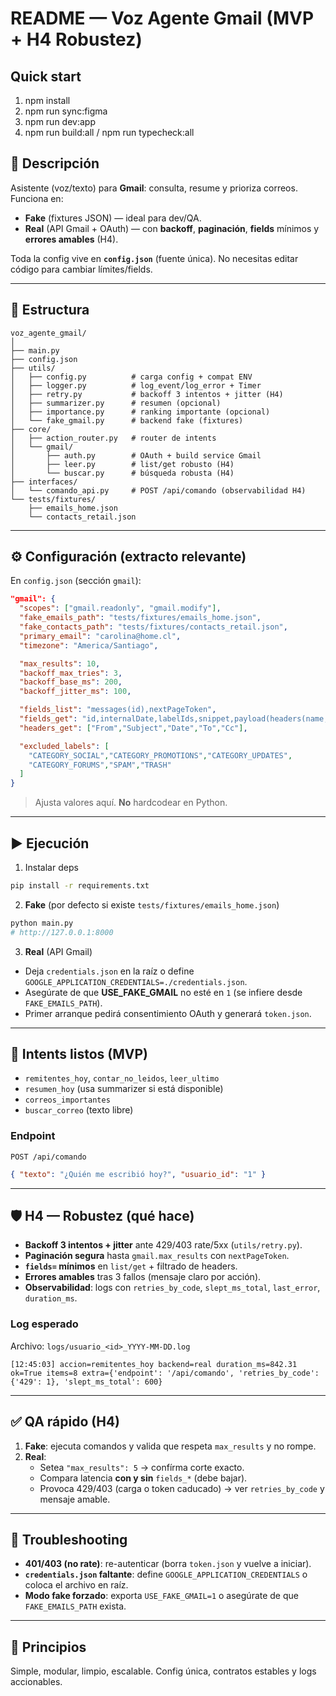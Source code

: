 # README — Voz Agente Gmail (MVP + H4 Robustez)

## Quick start
1) npm install
2) npm run sync:figma
3) npm run dev:app
4) npm run build:all / npm run typecheck:all

## 🚀 Descripción
Asistente (voz/texto) para **Gmail**: consulta, resume y prioriza correos. Funciona en:
- **Fake** (fixtures JSON) — ideal para dev/QA.
- **Real** (API Gmail + OAuth) — con **backoff**, **paginación**, **fields** mínimos y **errores amables** (H4).

Toda la config vive en **`config.json`** (fuente única). No necesitas editar código para cambiar límites/fields.

---

## 📂 Estructura
```
voz_agente_gmail/
│
├── main.py
├── config.json
├── utils/
│   ├── config.py          # carga config + compat ENV
│   ├── logger.py          # log_event/log_error + Timer
│   ├── retry.py           # backoff 3 intentos + jitter (H4)
│   ├── summarizer.py      # resumen (opcional)
│   ├── importance.py      # ranking importante (opcional)
│   └── fake_gmail.py      # backend fake (fixtures)
├── core/
│   ├── action_router.py   # router de intents
│   └── gmail/
│       ├── auth.py        # OAuth + build service Gmail
│       ├── leer.py        # list/get robusto (H4)
│       └── buscar.py      # búsqueda robusta (H4)
├── interfaces/
│   └── comando_api.py     # POST /api/comando (observabilidad H4)
└── tests/fixtures/
    ├── emails_home.json
    └── contacts_retail.json
```

---

## ⚙️ Configuración (extracto relevante)
En `config.json` (sección `gmail`):
```json
"gmail": {
  "scopes": ["gmail.readonly", "gmail.modify"],
  "fake_emails_path": "tests/fixtures/emails_home.json",
  "fake_contacts_path": "tests/fixtures/contacts_retail.json",
  "primary_email": "carolina@home.cl",
  "timezone": "America/Santiago",

  "max_results": 10,
  "backoff_max_tries": 3,
  "backoff_base_ms": 200,
  "backoff_jitter_ms": 100,

  "fields_list": "messages(id),nextPageToken",
  "fields_get": "id,internalDate,labelIds,snippet,payload(headers(name,value))",
  "headers_get": ["From","Subject","Date","To","Cc"],

  "excluded_labels": [
    "CATEGORY_SOCIAL","CATEGORY_PROMOTIONS","CATEGORY_UPDATES",
    "CATEGORY_FORUMS","SPAM","TRASH"
  ]
}
```
> Ajusta valores aquí. **No** hardcodear en Python.

---

## ▶️ Ejecución

1) Instalar deps
```bash
pip install -r requirements.txt
```

2) **Fake** (por defecto si existe `tests/fixtures/emails_home.json`)
```bash
python main.py
# http://127.0.0.1:8000
```

3) **Real** (API Gmail)
- Deja `credentials.json` en la raíz o define `GOOGLE_APPLICATION_CREDENTIALS=./credentials.json`.
- Asegúrate de que **USE_FAKE_GMAIL** no esté en `1` (se infiere desde `FAKE_EMAILS_PATH`).
- Primer arranque pedirá consentimiento OAuth y generará `token.json`.

---

## 🧠 Intents listos (MVP)
- `remitentes_hoy`, `contar_no_leidos`, `leer_ultimo`
- `resumen_hoy` (usa summarizer si está disponible)
- `correos_importantes`
- `buscar_correo` (texto libre)

### Endpoint
`POST /api/comando`
```json
{ "texto": "¿Quién me escribió hoy?", "usuario_id": "1" }
```

---

## 🛡️ H4 — Robustez (qué hace)
- **Backoff 3 intentos + jitter** ante 429/403 rate/5xx (`utils/retry.py`).
- **Paginación segura** hasta `gmail.max_results` con `nextPageToken`.
- **`fields=` mínimos** en `list/get` + filtrado de headers.
- **Errores amables** tras 3 fallos (mensaje claro por acción).
- **Observabilidad**: logs con `retries_by_code`, `slept_ms_total`, `last_error`, `duration_ms`.

### Log esperado
Archivo: `logs/usuario_<id>_YYYY-MM-DD.log`
```
[12:45:03] accion=remitentes_hoy backend=real duration_ms=842.31 ok=True items=8 extra={'endpoint': '/api/comando', 'retries_by_code': {'429': 1}, 'slept_ms_total': 600}
```

---

## ✅ QA rápido (H4)
1. **Fake**: ejecuta comandos y valida que respeta `max_results` y no rompe.
2. **Real**:
   - Setea `"max_results": 5` → confírma corte exacto.
   - Compara latencia **con y sin** `fields_*` (debe bajar).
   - Provoca 429/403 (carga o token caducado) → ver `retries_by_code` y mensaje amable.

---

## 🔧 Troubleshooting
- **401/403 (no rate)**: re-autenticar (borra `token.json` y vuelve a iniciar).
- **`credentials.json` faltante**: define `GOOGLE_APPLICATION_CREDENTIALS` o coloca el archivo en raíz.
- **Modo fake forzado**: exporta `USE_FAKE_GMAIL=1` o asegúrate de que `FAKE_EMAILS_PATH` exista.

---

## 🧱 Principios
Simple, modular, limpio, escalable. Config única, contratos estables y logs accionables.
